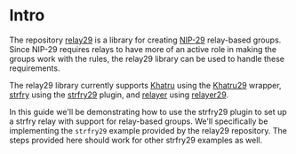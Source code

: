 # Intro

The repository [relay29](https://github.com/fiatjaf/relay29 "relay29") is a library for creating [NIP-29](https://github.com/nostr-protocol/nips/blob/master/29.md "NIP-29") relay-based groups. Since NIP-29 requires relays to have more of an active role in making the groups work with the rules, the relay29 library can be used to handle these requirements.

The relay29 library currently supports [Khatru](https://github.com/fiatjaf/khatru "Khatru") using the [Khatru29](https://pkg.go.dev/github.com/fiatjaf/relay29/khatru29 "Khatru29") wrapper, [strfry](https://github.com/hoytech/strfry "strfry") using the [strfry29](https://github.com/fiatjaf/relay29/tree/master/strfry29 "strfry29") plugin, and [relayer](https://github.com/fiatjaf/relayer "relayer") using [relayer29](https://github.com/fiatjaf/relay29/blob/master/relayer29 "relayer29").

In this guide we'll be demonstrating how to use the strfry29 plugin to set up a strfry relay with support for relay-based groups. We'll specifically be implementing the `strfry29` example provided by the relay29 repository. The steps provided here should work for other strfry29 examples as well.
